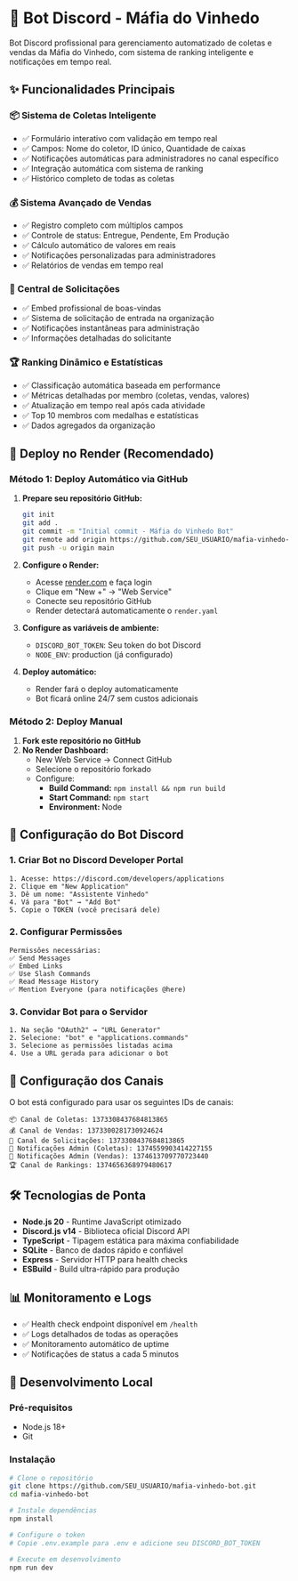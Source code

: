 # 🍇 Bot Discord - Máfia do Vinhedo

Bot Discord profissional para gerenciamento automatizado de coletas e vendas da Máfia do Vinhedo, com sistema de ranking inteligente e notificações em tempo real.

## ✨ Funcionalidades Principais

### 📦 Sistema de Coletas Inteligente
- ✅ Formulário interativo com validação em tempo real
- ✅ Campos: Nome do coletor, ID único, Quantidade de caixas
- ✅ Notificações automáticas para administradores no canal específico
- ✅ Integração automática com sistema de ranking
- ✅ Histórico completo de todas as coletas

### 💰 Sistema Avançado de Vendas
- ✅ Registro completo com múltiplos campos
- ✅ Controle de status: Entregue, Pendente, Em Produção
- ✅ Cálculo automático de valores em reais
- ✅ Notificações personalizadas para administradores
- ✅ Relatórios de vendas em tempo real

### 🎯 Central de Solicitações
- ✅ Embed profissional de boas-vindas
- ✅ Sistema de solicitação de entrada na organização
- ✅ Notificações instantâneas para administração
- ✅ Informações detalhadas do solicitante

### 🏆 Ranking Dinâmico e Estatísticas
- ✅ Classificação automática baseada em performance
- ✅ Métricas detalhadas por membro (coletas, vendas, valores)
- ✅ Atualização em tempo real após cada atividade
- ✅ Top 10 membros com medalhas e estatísticas
- ✅ Dados agregados da organização

## 🚀 Deploy no Render (Recomendado)

### Método 1: Deploy Automático via GitHub

1. **Prepare seu repositório GitHub:**
   ```bash
   git init
   git add .
   git commit -m "Initial commit - Máfia do Vinhedo Bot"
   git remote add origin https://github.com/SEU_USUARIO/mafia-vinhedo-bot.git
   git push -u origin main
   ```

2. **Configure o Render:**
   - Acesse [render.com](https://render.com) e faça login
   - Clique em "New +" → "Web Service"
   - Conecte seu repositório GitHub
   - Render detectará automaticamente o `render.yaml`

3. **Configure as variáveis de ambiente:**
   - `DISCORD_BOT_TOKEN`: Seu token do bot Discord
   - `NODE_ENV`: production (já configurado)

4. **Deploy automático:**
   - Render fará o deploy automaticamente
   - Bot ficará online 24/7 sem custos adicionais

### Método 2: Deploy Manual

1. **Fork este repositório no GitHub**
2. **No Render Dashboard:**
   - New Web Service → Connect GitHub
   - Selecione o repositório forkado
   - Configure:
     - **Build Command:** `npm install && npm run build`
     - **Start Command:** `npm start`
     - **Environment:** Node

## 🔧 Configuração do Bot Discord

### 1. Criar Bot no Discord Developer Portal
```
1. Acesse: https://discord.com/developers/applications
2. Clique em "New Application"
3. Dê um nome: "Assistente Vinhedo"
4. Vá para "Bot" → "Add Bot"
5. Copie o TOKEN (você precisará dele)
```

### 2. Configurar Permissões
```
Permissões necessárias:
✅ Send Messages
✅ Embed Links
✅ Use Slash Commands
✅ Read Message History
✅ Mention Everyone (para notificações @here)
```

### 3. Convidar Bot para o Servidor
```
1. Na seção "OAuth2" → "URL Generator"
2. Selecione: "bot" e "applications.commands"
3. Selecione as permissões listadas acima
4. Use a URL gerada para adicionar o bot
```

## 📍 Configuração dos Canais

O bot está configurado para usar os seguintes IDs de canais:

```
📦 Canal de Coletas: 1373308437684813865
💰 Canal de Vendas: 1373300281730924624  
🎯 Canal de Solicitações: 1373308437684813865
📢 Notificações Admin (Coletas): 1374559903414227155
📢 Notificações Admin (Vendas): 1374613709770723440
🏆 Canal de Rankings: 1374656368979480617
```

## 🛠️ Tecnologias de Ponta

- **Node.js 20** - Runtime JavaScript otimizado
- **Discord.js v14** - Biblioteca oficial Discord API
- **TypeScript** - Tipagem estática para máxima confiabilidade
- **SQLite** - Banco de dados rápido e confiável
- **Express** - Servidor HTTP para health checks
- **ESBuild** - Build ultra-rápido para produção

## 📊 Monitoramento e Logs

- ✅ Health check endpoint disponível em `/health`
- ✅ Logs detalhados de todas as operações
- ✅ Monitoramento automático de uptime
- ✅ Notificações de status a cada 5 minutos

## 🔧 Desenvolvimento Local

### Pré-requisitos
- Node.js 18+
- Git

### Instalação
```bash
# Clone o repositório
git clone https://github.com/SEU_USUARIO/mafia-vinhedo-bot.git
cd mafia-vinhedo-bot

# Instale dependências
npm install

# Configure o token
# Copie .env.example para .env e adicione seu DISCORD_BOT_TOKEN

# Execute em desenvolvimento
npm run dev
